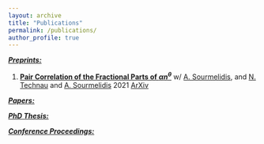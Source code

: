 ```yaml
---
layout: archive
title: "Publications"
permalink: /publications/
author_profile: true
---
```


***<u>Preprints:</u>***

1. [****Pair Correlation of the Fractional Parts of $\alpha n^\theta$****](files/theta.pdf) w/ [A. Sourmelidis](), and [N. Technau](https://sites.google.com/view/niclas-technaus-website) and [A. Sourmelidis](https://www.math.tugraz.at/~sourmelidis/) 2021 [ArXiv](https://arxiv.org/abs/2106.09800)

***<u>Papers:</u>***

***<u>PhD Thesis:</u>***

***<u>Conference Proceedings:</u>***
